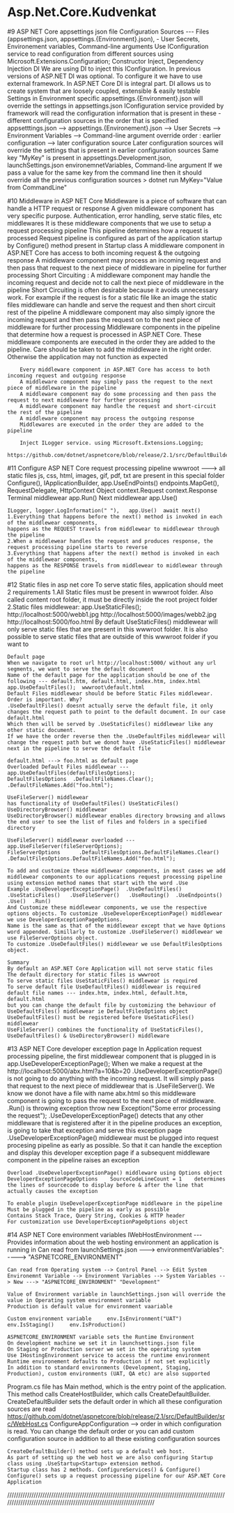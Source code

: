 # Asp.Net.Core.Kudvenkat

#9  ASP NET Core appsettings json file
        Configuration Sources --- Files (appsettings.json, appsettings.{Environment}.json), -
                                 User Secrets, Environement variables, Command-line arguments
        Use IConfiguration service to read configuration from different sources
        using Microsoft.Extensions.Configuration;
        Constructor Inject, Dependency Injection DI
        We are using DI to inject this IConfiguration. 
        In previous versions of ASP.NET DI was optional. To configure it we have to use external framework.
        In ASP.NET Core DI is integral part. 
        DI allows us to create system that are loosely coupled, extensible & easily testable  
        Settings in Environment specific appsettings.{Environment}.json will override the settings in appsettings.json
        IConfiguration service provided by framework will read the configuration information that is present in these -
        different configuration sources in the order that is specified 
        appsetttings.json --> appsettings.{Environement}.json --> User Secrets --> Environment Variables --> Command-line argument
        override order : earlier configuration --> later configuration source
        Later configuration sources will override the settings that is present in earlier configuration sources
        Same key "MyKey" is present in appsettings.Development.json, launchSettings.json environemnetVariables, Command-line argument
        If we pass a value for the same key from the command line then it should override all the previous configuration sources
        > dotnet run MyKey="Value from CommandLine"


  #10 Middleware in ASP NET Core
        Middleware is a piece of software that can handle a HTTP request or response
        A given middleware component has very specific purpose. Authentication, error handling, serve static files, etc middlewares
        It is these middleware components that we use to setup a request processing pipeline
        This pipeline determines how a request is processed
        Request pipeline is configured as part of the application startup by Configure() method present in Startup class
        A middleware component in ASP.NET Core has access to both incoming request & the outgoing response
        A middleware component may process an incoming request and then pass that request to the next piece of middleware in pipeline for further processing
        Short Circuiting : A middleware component may handle the incoming request and decide not to call the next piece of middleware in the pipeline
        Short Circuiting is often desirable because it avoids unnecessary work. 
        For example if the request is for a static file like an image the static files middleware can handle and serve the request and then short circuit rest of the pipeline
        A middleware component may also simply ignore the incoming request and then pass the request on to the next piece of middleware for further processing 
        Middleware components in the pipeline that determine how a request is processed in ASP.NET Core. 
        These middleware components are executed in the order they are added to the pipeline. Care should be taken to add the middleware in the right order. Otherwise the application may not function as expected
        
        Every middleware component in ASP.NET Core has access to both incoming request and outgoing response
        A middleware component may simply pass the request to the next piece of middleware in the pipeline
        A middleware component may do some processing and then pass the request to next middleware for further processing
        A middleware component may handle the request and short-circuit the rest of the pipeline 
        A middleware component may process the outgoing response
        Middlewares are executed in the order they are added to the pipeline

        Inject ILogger service. using Microsoft.Extensions.Logging;
        https://github.com/dotnet/aspnetcore/blob/release/2.1/src/DefaultBuilder/src/WebHost.cs


#11 Configure ASP NET Core request processing pipeline
    wwwroot ---> all static files js, css, html, images, gif, pdf, txt are present in this special folder
    Configure(), IApplicationBuilder, app.UseEndPoints() endpoints.MapGet(), RequestDelegate, HttpContext Object
    context.Request  context.Response
    Terminal middlewear  app.Run()
    Next middlewear  app.Use()   

    ILogger, logger.LogInformation(" "),   app.Use()  await next() 
    1.Everything that happens before the next() method is invoked in each of the middlewear components, 
    happens as the REQUEST travels from middlewear to middlewear through the pipeline
    2.When a middlewear handles the request and produces response, the request processing pipeline starts to reverse
    3.Everything that happens after the next() method is invoked in each of the middlewear components,
    happens as the RESPONSE travels from middlewear to middlewear through the pipeline

#12 Static files in asp net core
    To serve static files, application should meet 2 requirements
    1.All Static files must be present in wwwroot folder. Also called content root folder, it must be directly inside the root project folder
    2.Static files middlewear: app.UseStaticFiles();  http://localhost:5000/webb1.jpg  http://localhost:5000/images/webb2.jpg  http://localhost:5000/foo.html
    By default UseStaticFiles() middlewear will only serve static files that are present in this wwwroot folder. 
    It is also possible to serve static files that are outside of this wwwroot folder if you want to

    Default page
    When we navigate to root url http://localhost:5000/ without any url segments, we want to serve the default document
    Name of the default page for the application should be one of the following --- default.htm, default.html, index.htm, index.html
    app.UseDefaultFiles();  wwwroot\default.html
    Default Files middlewear should be before Static Files middlewear. Order is important. Why?
    .UseDefaultFiles() doesnt actually serve the default file, it only changes the request path to point to the default document. In our case default.html
    Which then will be served by .UseStaticFiles() middlewear like any other static document. 
    If we have the order reverse then the .UseDefaultFiles middlewear will change the request path but we donot have .UseStaticFiles() middlewear next in the pipeline to serve the default file

    default.html ---> foo.html as default page
    Overloaded Default Files middlewear --- app.UseDefaultFiles(defaultFilesOptions);
    DefaultFilesOptions  .DefaultFileNames.Clear();   .DefaultFileNames.Add("foo.html");  

    UseFileServer() middlewear
    has functionality of UseDefaultFiles() UseStaticFiles() UseDirectoryBrowser() middlewear
    UseDirectoryBrowser() middlewear enables directory browsing and allows the end user to see the list of files and folders in a specified directory 

    UseFileServer() middlewear overloaded --- app.UseFileServer(fileServerOptions);
    FileServerOptions      .DefaultFilesOptions.DefaultFileNames.Clear()      .DefaultFilesOptions.DefaultFileNames.Add("foo.html");

    To add and customize these middlewear components, in most cases we add middlewear components to our applications request processing pipeline using extension method names that start with the word .Use
    Example .UseDeveloperExceptionPage()  .UseDefaultFiles()   .UseStaticFiles()   .UseFileServer()   .UseRouting()  .UseEndpoints()  .Use()  .Run()
    And Customize these middlewear components, we use the respective options objects. To customize .UseDeveloperExceptionPage() middlewear we use DeveloperExceptionPageOptions.
    Name is the same as that of the middlewear except that we have Options word appended. Simillarly to customize .UseFileServer() middlewear we use FileServerOptions object.
    To customize .UseDefaultFiles() middlewear we use DefaultFilesOptions object.

    Summary
    By default an ASP.NET Core Application will not serve static files
    The default directory for static files is wwwroot
    To serve static files UseStaticFiles() middlewear is required
    To serve default file UseDefaultFiles() middlewear is required
    default file names --- index.htm, index.html, default.htm, default.html
    but you can change the default file by customizing the behaviour of UseDefaultFiles() middlewear ie DefaultFilesOptions object
    UseDefaultFiles() must be registered before UseStaticFiles() middlewear
    UseFileServer() combines the functionality of UseStaticFiles(), UseDefaultFiles() & UseDirectoryBrowser() middleware 

#13 ASP NET Core developer exception page
    In Application request processing pipeline, the first middlewear component that is plugged in is app.UseDeveloperExceptionPage(); 
    When we make a request at the http://localhost:5000/abx.html?a=10&b=20   .UseDeveloperExceptionPage() is not going to do anything with the incoming request.
    It will simply pass that request to the next piece of middlewear that is .UseFileServer(). 
    We know we donot have a file with name abx.html so this middleware component is going to pass the request to the next piece of middleware.
    .Run() is throwing exception  throw new Exception("Some error processing the request"); 
    .UseDeveloperExceptionPage() detects that any other middleware that is registered after it in the pipeline produces an exception, is going to take that exception and serve this exception page
    .UseDeveloperExceptionPage() middlewear must be plugged into request procesing pipeline as early as possible. 
    So that it can handle the exception and display this developer exception page if a subsequent middleware component in the pipeline raises an exception

    Overload .UseDeveloperExceptionPage() middleware using Options object
    DeveloperExceptionPageOptions    SourceCodeLineCount = 1    determines the lines of sourcecode to display before & after the line that actually causes the exception

    To enable plugin UseDeveloperExceptionPage middleware in the pipeline
    Must be plugged in the pipeline as early as possible
    Contains Stack Trace, Query String, Cookies & HTTP header
    For customization use DeveloperExceptionPageOptions object

#14 ASP NET Core environment variables
    IWebHostEnvironment --- Provides information about the web hosting environment an application is running in
    Can read from launchSettings.json ---> environmentVariables": ----> "ASPNETCORE_ENVIRONMENT"

    Can read from Operating system --> Control Panel --> Edit System Environemnt Variable --> Environment Variables --> System Variables --> New ---> "ASPNETCORE_ENVIRONMENT" "Development"

    Value of Environment variable in launchSettings.json will override the value in Operating system environment variable
    Production is default value for environment vaariable

    Custom environment variable     env.IsEnvironment("UAT")
    env.IsStaging()     env.IsProduction()

    ASPNETCORE_ENVIRONMENT variable sets the Runtime Environment
    On development machine we set it in launchsettings.json file
    On Staging or Production server we set in the operating system
    Use IHostingEnvironment service to access the runtime environment
    Runtime environement defaults to Production if not set explicitly
    In addition to standard environments (Development, Staging, Production), custom environments (UAT, QA etc) are also supported


Program.cs file has Main method, which is the entry point of the application.
    This method calls CreateHostBuilder, which calls CreateDefaultBuilder.
    CreateDefaultBuilder sets the default order in which all these configuration sources are read 
    https://github.com/dotnet/aspnetcore/blob/release/2.1/src/DefaultBuilder/src/WebHost.cs
    ConfigureAppConfiguration --> order in which configuration is read. You can change the default order 
    or you can add custom configuration source in addition to all these existing configuration sources

    CreateDefaultBuilder() method sets up a default web host. 
    As part of setting up the web host we are also configuring Startup class using .UseStartup<Startup> extension method.
    Startup class has 2 methods. ConfigureServices() & Configure()
    Configure() sets up a request processing pipeline for our ASP.NET Core Application


//////////////////////////////////////////////////////////////////////////////////////////////////////////////////////////////////////////////////////////////////////
